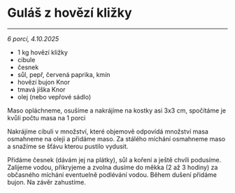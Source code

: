 # Guláš z hovězí kližky
---

_6 porcí, 4.10.2025_

* 1 kg hovězí kližky
* cibule
* česnek
* sůl, pepř, červená paprika, kmín
* hovězí bujon Knor
* tmavá jíška Knor
* olej (nebo vepřové sádlo)

Maso opláchneme, osušíme a nakrájíme na kostky asi 3x3 cm, spočítáme je kvůli počtu masa na 1 porci

Nakrájíme cibuli v množství, které objemově odpovídá množství masa
osmahneme na oleji a přidáme maso. Za stálého míchání osmahneme maso a snažíme se šťávu kterou pustilo vydusit.

Přidáme česnek (dávám jej na plátky), sůl a koření a ještě chvíli podusíme.
Zalijeme vodou, přikryjeme a zvolna dusíme do měkka (2 až 3 hodiny) za občasného míchání eventuelně podlévání vodou.
Během dušení přidáme bujon.
Na závěr zahustíme.
